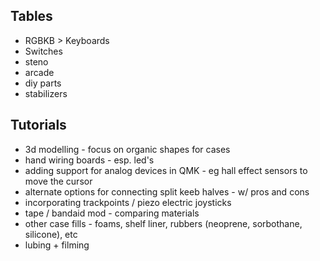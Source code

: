 Tables
----
* RGBKB > Keyboards
* Switches
* steno
* arcade
* diy parts
* stabilizers

Tutorials
---
* 3d modelling - focus on organic shapes for cases
* hand wiring boards - esp. led's
* adding support for analog devices in QMK - eg hall effect sensors to move the cursor
* alternate options for connecting split keeb halves - w/ pros and cons
* incorporating trackpoints / piezo electric joysticks
* tape / bandaid mod - comparing materials
* other case fills - foams, shelf liner, rubbers (neoprene, sorbothane, silicone), etc
* lubing + filming
